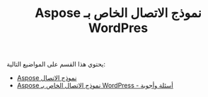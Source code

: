 ﻿---
title: Aspose نموذج الاتصال الخاص بـ WordPres
second_title: Aspose Contact Form Documen
type: docs
url: /ar/aspose-contact-form-for-wordpress/
description: قم بإنشاء وإدارة نماذج الاتصال باستخدام الترميز أو باستخدام نماذج القوالب الخاصة بنا. يمكن لعملائك ملء النماذج على صفحة WordPress وستحصل على بيانات البريد الإلكتروني via. يوفر نموذج الاتصال Aspose أيضًا نموذج ويب لميزة Excel. يمكن للمستخدمين ملء البيانات في نماذج WordPress ، والتي تضاف بعد ذلك إلى ورقة Excel. يمكنك عرض البيانات من جميع العملاء داخل صفحة WordPress الخاصة بك
weight: 10
---
يحتوي هذا القسم على المواضيع التالية:

- [Aspose نموذج الاتصال](/cells/ar/aspose-contact-form/)
- [Aspose نموذج الاتصال الخاص بـ WordPress - أسئلة وأجوبة](/cells/ar/aspose-contact-form-for-wordpress-faqs/)
